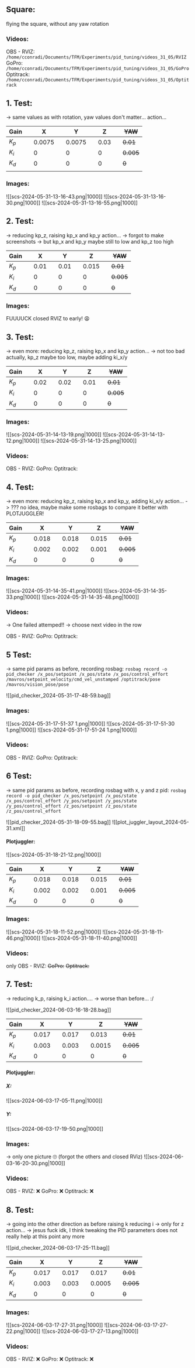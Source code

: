 ## Square:
flying the square, without any yaw rotation

### Videos:
OBS - RVIZ: `/home/cconradi/Documents/TFM/Experiments/pid_tuning/videos_31_05/RVIZ`
GoPro: `/home/cconradi/Documents/TFM/Experiments/pid_tuning/videos_31_05/GoPro`
Optitrack: `/home/cconradi/Documents/TFM/Experiments/pid_tuning/videos_31_05/Optitrack`


## 1. Test:
-> same values as with rotation, yaw values don't matter...
action...

| Gain  |     | X      |     | Y      |     | Z    |     | ~~YAW~~   |
| ----- | --- | ------ | --- | ------ | --- | ---- | --- | --------- |
| $K_p$ |     | 0.0075 |     | 0.0075 |     | 0.03 |     | ~~0.01~~  |
| $K_i$ |     | 0      |     | 0      |     | 0    |     | ~~0.005~~ |
| $K_d$ |     | 0      |     | 0      |     | 0    |     | ~~0~~     |
|       |     |        |     |        |     |      |     |           |

### Images:

![[scs-2024-05-31-13-16-43.png|1000]]
![[scs-2024-05-31-13-16-30.png|1000]]
![[scs-2024-05-31-13-16-55.png|1000]]


## 2. Test:
-> reducing kp_z, raising kp_x and kp_y
action...
-> forgot to make screenshots
-> but kp_x and kp_y maybe still to low and kp_z too high

| Gain  |     | X    |     | Y    |     | Z     |     | ~~YAW~~   |
| ----- | --- | ---- | --- | ---- | --- | ----- | --- | --------- |
| $K_p$ |     | 0.01 |     | 0.01 |     | 0.015 |     | ~~0.01~~  |
| $K_i$ |     | 0    |     | 0    |     | 0     |     | ~~0.005~~ |
| $K_d$ |     | 0    |     | 0    |     | 0     |     | ~~0~~     |
### Images:

FUUUUCK closed RVIZ to early! 😩 



## 3. Test:
-> even more: reducing kp_z, raising kp_x and kp_y
action...
-> not too bad actually, kp_z maybe too low, maybe adding ki_x/y 


| Gain  |     | X      |     | Y     |     | Z    |     | ~~YAW~~   |
| ----- | --- | ------ | --- | ----- | --- | ---- | --- | --------- |
| $K_p$ |     | 0.02   |     | 0.02   |     | 0.01 |     | ~~0.01~~  |
| $K_i$ |     | 0      |     | 0     |     | 0    |     | ~~0.005~~ |
| $K_d$ |     | 0      |     | 0     |     | 0    |     | ~~0~~     |

### Images:

![[scs-2024-05-31-14-13-19.png|1000]]
![[scs-2024-05-31-14-13-12.png|1000]]
![[scs-2024-05-31-14-13-25.png|1000]]


### Videos:
OBS - RVIZ:
GoPro:
Optitrack:

## 4. Test:
-> even more: reducing kp_z, raising kp_x and kp_y, adding ki_x/y 
action...
-> ??? no idea, maybe make some rosbags to compare it better with PLOTJUGGLER!


| Gain  |     | X     |     | Y     |     | Z     |     | ~~YAW~~   |
| ----- | --- | ----- | --- | ----- | --- | ----- | --- | --------- |
| $K_p$ |     | 0.018 |     | 0.018 |     | 0.015 |     | ~~0.01~~  |
| $K_i$ |     | 0.002 |     | 0.002 |     | 0.001 |     | ~~0.005~~ |
| $K_d$ |     | 0     |     | 0     |     | 0     |     | ~~0~~     |

### Images:

![[scs-2024-05-31-14-35-41.png|1000]]
![[scs-2024-05-31-14-35-33.png|1000]]
![[scs-2024-05-31-14-35-48.png|1000]]


### Videos:

-> One failed attemped!! -> choose next video in the row

OBS - RVIZ:
GoPro:
Optitrack:


## 5 Test:
-> same pid params as before, recording rosbag:
`rosbag record -o pid_checker /x_pos/setpoint /x_pos/state /x_pos/control_effort /mavros/setpoint_velocity/cmd_vel_unstamped /optitrack/pose /mavros/vision_pose/pose `

![[pid_checker_2024-05-31-17-48-59.bag]]

### Images:

![[scs-2024-05-31-17-51-37 1.png|1000]]
![[scs-2024-05-31-17-51-30 1.png|1000]]
![[scs-2024-05-31-17-51-24 1.png|1000]]


### Videos:

OBS - RVIZ:
GoPro:
Optitrack:


## 6 Test:
-> same pid params as before, recording rosbag with x, y and z pid:
`rosbag record -o pid_checker /x_pos/setpoint /x_pos/state /x_pos/control_effort /y_pos/setpoint /y_pos/state /y_pos/control_effort /z_pos/setpoint /z_pos/state /z_pos/control_effort `

![[pid_checker_2024-05-31-18-09-55.bag]]
![[plot_juggler_layout_2024-05-31.xml]]

#### Plotjuggler:
![[scs-2024-05-31-18-21-12.png|1000]]

| Gain  |     | X     |     | Y     |     | Z     |     | ~~YAW~~   |
| ----- | --- | ----- | --- | ----- | --- | ----- | --- | --------- |
| $K_p$ |     | 0.018 |     | 0.018 |     | 0.015 |     | ~~0.01~~  |
| $K_i$ |     | 0.002 |     | 0.002 |     | 0.001 |     | ~~0.005~~ |
| $K_d$ |     | 0     |     | 0     |     | 0     |     | ~~0~~     |

### Images:

![[scs-2024-05-31-18-11-52.png|1000]]
![[scs-2024-05-31-18-11-46.png|1000]]
![[scs-2024-05-31-18-11-40.png|1000]]


### Videos:

only OBS - RVIZ:
~~GoPro:~~
~~Optitrack:~~


## 7. Test:
-> reducing k_p, raising k_i
action....
-> worse than before... :/

![[pid_checker_2024-06-03-16-18-28.bag]]

| Gain  |     | X     |     | Y     |     | Z     |     | ~~YAW~~   |
| ----- | --- | ----- | --- | ----- | --- | ----- | --- | --------- |
| $K_p$ |     | 0.017 |     | 0.017 |     | 0.013 |     | ~~0.01~~  |
| $K_i$ |     | 0.003 |     | 0.003 |     | 0.0015|     | ~~0.005~~ |
| $K_d$ |     | 0     |     | 0     |     | 0     |     | ~~0~~     |

#### Plotjuggler:

##### X:
![[scs-2024-06-03-17-05-11.png|1000]]

##### Y:
![[scs-2024-06-03-17-19-50.png|1000]]

### Images:
-> only one picture 🙄 (forgot the others and closed RViz)
![[scs-2024-06-03-16-20-30.png|1000]]

### Videos:

OBS - RVIZ:  ❌
GoPro: ❌
Optitrack: ❌







## 8. Test:
-> going into the other direction as before raising k reducing i -> only for z
action...
-> jesus fuck idk, I think tweaking the PID parameters does not really help at this point any more

![[pid_checker_2024-06-03-17-25-11.bag]]

| Gain  |     | X     |     | Y     |     | Z     |     | ~~YAW~~   |
| ----- | --- | ----- | --- | ----- | --- | ----- | --- | --------- |
| $K_p$ |     | 0.017 |     | 0.017 |     | 0.017 |     | ~~0.01~~  |
| $K_i$ |     | 0.003 |     | 0.003 |     | 0.0005|     | ~~0.005~~ |
| $K_d$ |     | 0     |     | 0     |     | 0     |     | ~~0~~     |

### Images:

![[scs-2024-06-03-17-27-31.png|1000]]
![[scs-2024-06-03-17-27-22.png|1000]]
![[scs-2024-06-03-17-27-13.png|1000]]


### Videos:

OBS - RVIZ:  ❌
GoPro: ❌
Optitrack: ❌






